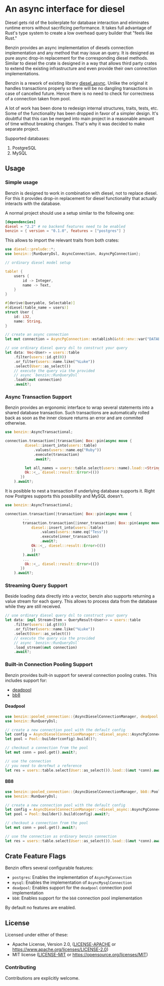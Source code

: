 # An async interface for diesel

Diesel gets rid of the boilerplate for database interaction and eliminates
runtime errors without sacrificing performance. It takes full advantage of
Rust's type system to create a low overhead query builder that "feels like
Rust."

Benzin provides an async implementation of diesels connection implementation
and any method that may issue an query. It is designed as pure async drop-in replacement
for the corresponding diesel methods. Similar to diesel the crate is designed in a way
that allows third party crates to extend the existing infrastructure and even provide
their own connection implementations.

Benzin is a rework of existing library [diesel_async](https://github.com/weiznich/diesel_async/tree/main). Unlike the original it handles transactions properly so there will be no dangling transactions in case of cancelled future. Hence there is no need to check for correctness of a connection taken from pool.

A lot of work has been done to redesign internal structures, traits, tests, etc. Some of the functionality has been dropped in favor of a simpler design. It's doubtful that this can be merged into main project in a reasonable amount of time without breaking changes. That's why it was decided to make separate project.

Supported databases:

1. PostgreSQL
2. MySQL

## Usage

### Simple usage

Benzin is designed to work in combination with diesel, not to replace diesel. For this it
provides drop-in replacement for diesel functionality that actually interacts with the database.

A normal project should use a setup similar to the following one:

```toml
[dependencies]
diesel = "2.2" # no backend features need to be enabled
benzin = { version = "0.1.0", features = ["postgres"] }
```

This allows to import the relevant traits from both crates:

```rust
use diesel::prelude::*;
use benzin::{RunQueryDsl, AsyncConnection, AsyncPgConnection};

// ordinary diesel model setup

table! {
    users {
        id -> Integer,
        name -> Text,
    }
}

#[derive(Queryable, Selectable)]
#[diesel(table_name = users)]
struct User {
    id: i32,
    name: String,
}

// create an async connection
let mut connection = AsyncPgConnection::establish(&std::env::var("DATABASE_URL")?).await?;

// use ordinary diesel query dsl to construct your query
let data: Vec<User> = users::table
    .filter(users::id.gt(0))
    .or_filter(users::name.like("%Luke"))
    .select(User::as_select())
    // execute the query via the provided
    // async `benzin::RunQueryDsl`
    .load(&mut connection)
    .await?;
```

### Async Transaction Support

Benzin provides an ergonomic interface to wrap several statements into a shared
database transaction. Such transactions are automatically rolled back as soon as
the inner closure returns an error and are commited otherwise.

``` rust
use benzin::AsyncTransactional;

connection.transaction(|transaction| Box::pin(async move {
         diesel::insert_into(users::table)
             .values(users::name.eq("Ruby"))
             .execute(transaction)
             .await?;

         let all_names = users::table.select(users::name).load::<String>(transaction).await?;
         Ok::<_, diesel::result::Error>(())
       })
    ).await?;
```

It is posibble to nest a transaction if underlying database supports it. Right now Postgres supports this possibility and MySQL doesn't.

``` rust
use benzin::AsyncTransactional;

connection.transaction(|transaction| Box::pin(async move {
        ...
        transaction.transaction(|inner_transaction| Box::pin(async move {
            diesel::insert_into(users::table)
                .values(users::name.eq("Tess"))
                .execute(inner_transaction)
                .await?;
            Ok::<_, diesel::result::Error>(())
            })
        ).await?
        ...
         Ok::<_, diesel::result::Error>(())
       })
    ).await?;
```

### Streaming Query Support

Beside loading data directly into a vector, benzin also supports returning a
value stream for each query. This allows to process data from the database while they
are still received.

```rust
// use ordinary diesel query dsl to construct your query
let data: impl Stream<Item = QueryResult<User>> = users::table
    .filter(users::id.gt(0))
    .or_filter(users::name.like("%Luke"))
    .select(User::as_select())
    // execute the query via the provided
    // async `benzin::RunQueryDsl`
    .load_stream(&mut connection)
    .await?;

```

### Built-in Connection Pooling Support

Benzin provides built-in support for several connection pooling crates. This includes support
for:

* [deadpool](https://crates.io/crates/deadpool)
* [bb8](https://crates.io/crates/bb8)

#### Deadpool

``` rust
use benzin::pooled_connection::{AsyncDieselConnectionManager, deadpool::Pool};
use benzin::RunQueryDsl;

// create a new connection pool with the default config
let config = AsyncDieselConnectionManager::<diesel_async::AsyncPgConnection>::new(std::env::var("DATABASE_URL")?);
let pool = Pool::builder(config).build()?;

// checkout a connection from the pool
let mut conn = pool.get().await?;

// use the connection
// you need to derefmut a reference
let res = users::table.select(User::as_select()).load::(&mut *conn).await?;
```

#### BB8

``` rust
use benzin::pooled_connection::{AsyncDieselConnectionManager, bb8::Pool};
use benzin::RunQueryDsl;

// create a new connection pool with the default config
let config = AsyncDieselConnectionManager::<diesel_async::AsyncPgConnection>::new(std::env::var("DATABASE_URL")?);
let pool = Pool::builder().build(config).await?;

// checkout a connection from the pool
let mut conn = pool.get().await?;

// use the connection as ordinary benzin connection
let res = users::table.select(User::as_select()).load::(&mut *conn).await?;
```
## Crate Feature Flags

Benzin offers several configurable features:

* `postgres`: Enables the implementation of `AsyncPgConnection`
* `mysql`: Enables the implementation of `AsyncMysqlConnection`
* `deadpool`: Enables support for the `deadpool` connection pool implementation
* `bb8`: Enables support for the `bb8` connection pool implementation

By default no features are enabled.

## License

Licensed under either of these:

 * Apache License, Version 2.0, ([LICENSE-APACHE](LICENSE-APACHE) or
   https://www.apache.org/licenses/LICENSE-2.0)
 * MIT license ([LICENSE-MIT](LICENSE-MIT) or
   https://opensource.org/licenses/MIT)

### Contributing

Contributions are explicitly welcome.